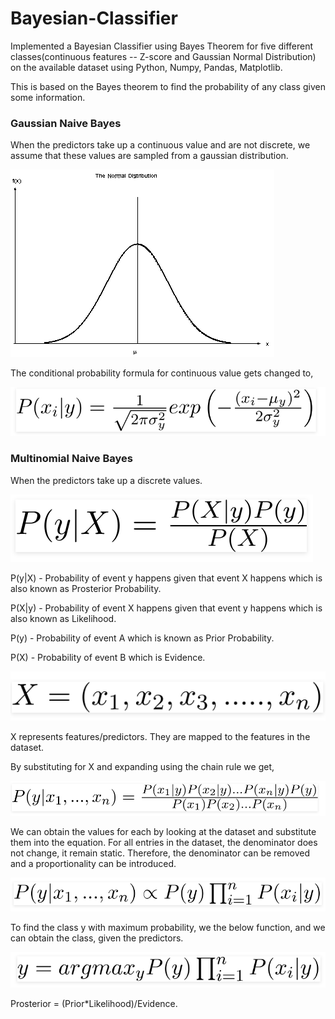 # Bayesian-Classifier

Implemented a Bayesian Classifier using Bayes Theorem for five different classes(continuous features -- Z-score and Gaussian Normal Distribution) on the available dataset using Python, Numpy, Pandas, Matplotlib.

This is based on the Bayes theorem to find the probability of any class given some information.

### Gaussian Naive Bayes

When the predictors take up a continuous value and are not discrete, we assume that these values are sampled from a gaussian distribution. 

![alt text](https://github.com/aadlakha12/Bayesian-Classifier/blob/master/Images/gd.gif?raw=true)

The conditional probability formula for continuous value gets changed to,

![alt text](https://github.com/aadlakha12/Bayesian-Classifier/blob/master/Images/Pdf.png?raw=true)

### Multinomial Naive Bayes

When the predictors take up a discrete values.

![alt text](https://github.com/aadlakha12/Bayesian-Classifier/blob/master/Images/bayes.png?raw=true)

P(y|X) - Probability of event y happens given that event X happens which is also known as Prosterior Probability.

P(X|y) - Probability of event X happens given that event y happens which is also known as Likelihood.

P(y) - Probability of event A which is known as Prior Probability.

P(X) - Probability of event B which is Evidence.

![alt text](https://github.com/aadlakha12/Bayesian-Classifier/blob/master/Images/features.png?raw=true)

X represents features/predictors. They are mapped to the features in the dataset.

By substituting for X and expanding using the chain rule we get,

![alt text](https://github.com/aadlakha12/Bayesian-Classifier/blob/master/Images/naive_features.png?raw=true)

We can obtain the values for each by looking at the dataset and substitute them into the equation. For all entries in the dataset, the denominator does not change, it remain static. Therefore, the denominator can be removed and a proportionality can be introduced.

![alt text](https://github.com/aadlakha12/Bayesian-Classifier/blob/master/Images/pr.png?raw=true)

To find the class y with maximum probability, we the below function, and we can obtain the class, given the predictors.

![alt text](https://github.com/aadlakha12/Bayesian-Classifier/blob/master/Images/arg.png?raw=true)

Prosterior = (Prior*Likelihood)/Evidence.


